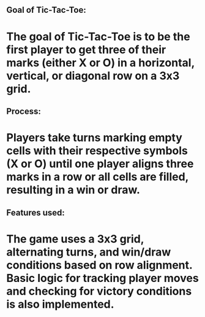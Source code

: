 ## Goal of Tic-Tac-Toe:
# The goal of Tic-Tac-Toe is to be the first player to get three of their marks (either X or O) in a horizontal, vertical, or diagonal row on a 3x3 grid.

## Process:
# Players take turns marking empty cells with their respective symbols (X or O) until one player aligns three marks in a row or all cells are filled, resulting in a win or draw.

## Features used:
# The game uses a 3x3 grid, alternating turns, and win/draw conditions based on row alignment. Basic logic for tracking player moves and checking for victory conditions is also implemented.
